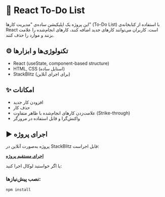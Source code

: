 # 📝 React To-Do List

این پروژه یک اپلیکیشن ساده‌ی "مدیریت کارها" (To-Do List) با استفاده از کتابخانه‌ی React است. کاربران می‌توانند کارهای جدید اضافه کنند، کارهای انجام‌شده را علامت بزنند و موارد را حذف کنند.

## ⚙️ تکنولوژی‌ها و ابزارها

- React (useState, component-based structure)
- HTML, CSS (استایل ساده)
- StackBlitz (برای اجرای آنلاین)

## ✨ امکانات

- افزودن کار جدید
- حذف کار
- علامت‌زدن کارهای انجام‌شده با ظاهر متفاوت (Strike-through)
- واکنش‌گرا و قابل استفاده در مرورگر

## ▶️ اجرای پروژه

پروژه به‌صورت آنلاین در StackBlitz قابل اجراست:

[**اجرای مستقیم پروژه**](https://stackblitz.com/edit/react-todolist2-pdqbjt?file=App.js)

یا اگر خواستید لوکال اجرا کنید:

### نصب پیش‌نیازها:
```bash
npm install
